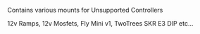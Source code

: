 Contains various mounts for Unsupported Controllers

12v Ramps, 12v Mosfets, Fly Mini v1, TwoTrees SKR E3 DIP etc...

